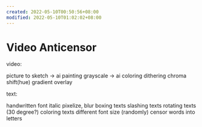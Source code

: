```yaml
---
created: 2022-05-10T00:50:56+08:00
modified: 2022-05-10T01:02:02+08:00
---
```


# Video Anticensor

video:

picture to sketch -> ai painting
grayscale -> ai coloring
dithering
chroma shift(hue)
gradient overlay

text:

handwritten font
italic
pixelize, blur
boxing texts
slashing texts
rotating texts (30 degree?)
coloring texts
different font size
(randomly) censor words into letters

